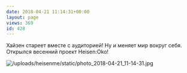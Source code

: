 ```yaml
---
date: 2018-04-21 11:14:31+00:00
layout: page
views: 369
id: 428
---
```


Хайзен стареет вместе с аудиторией! Ну и меняет мир вокруг себя. Открылся весенний проект Heisen:Oko!



![/uploads/heisenme/static/photo_2018-04-21_11-14-31.jpg](/uploads/heisenme/static/photo_2018-04-21_11-14-31.jpg)

